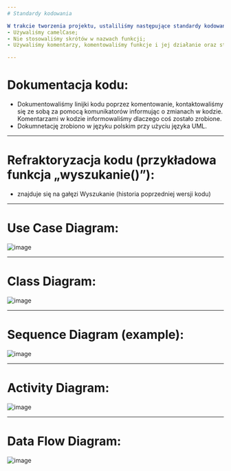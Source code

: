 ```yaml
---
# Standardy kodowania

W trakcie tworzenia projektu, ustaliliśmy następujące standardy kodowania:
- Używaliśmy camelCase;
- Nie stosowaliśmy skrótów w nazwach funkcji;
- Używaliśmy komentarzy, komentowaliśmy funkcje i jej działanie oraz staraliśmy się unikać konstrukcji programistycznych, których nie powinno się używać w języku C++, na przykład goto.

---
```

# Dokumentacja kodu:

- Dokumentowaliśmy linijki kodu poprzez komentowanie, kontaktowaliśmy się ze sobą za pomocą komunikatorów informując o zmianach w kodzie. Komentarzami w kodzie informowaliśmy dlaczego coś zostało zrobione. 
- Dokumnetację zrobiono w języku polskim przy użyciu języka UML.

---
# Refraktoryzacja kodu (przykładowa funkcja „wyszukanie()”): 
- znajduje się na gałęzi Wyszukanie (historia poprzedniej wersji kodu)

---
# Use Case Diagram:
![image](https://user-images.githubusercontent.com/92716775/223500104-add09b08-a2ab-4f1a-b7a7-b640868b2c0e.png)

---
# Class Diagram:
![image](https://user-images.githubusercontent.com/92716775/223500375-3086d811-02df-4800-9613-1369d11fc46c.png)

---
# Sequence Diagram (example):
![image](https://user-images.githubusercontent.com/92716775/223500952-187329d0-7184-4528-b786-0f57025ec0eb.png)

---
# Activity Diagram:
![image](https://user-images.githubusercontent.com/92716775/223501135-d98b9e17-d62c-47f4-a836-f719db16cb50.png)

---
# Data Flow Diagram:
![image](https://user-images.githubusercontent.com/92716775/223501262-e7433bbe-966a-4b88-8885-258459f0d4c0.png)
